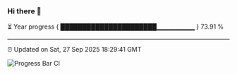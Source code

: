 ### Hi there 👋

⏳ Year progress { ██████████████████████▁▁▁▁▁▁▁▁ } 73.91 %

---

⏰ Updated on Sat, 27 Sep 2025 18:29:41 GMT

![Progress Bar CI](https://github.com/ZhaoGui/ZhaoGui/workflows/Progress%20Bar%20CI/badge.svg)

